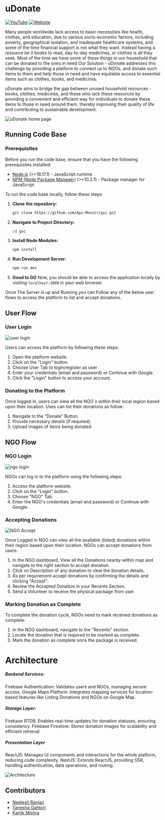 # uDonate

[![YouTube](https://img.shields.io/badge/Watch%20on%20YouTube-red?style=for-the-badge&logo=youtube)](https://youtu.be/cDAJtu400oM) [![Website](https://img.shields.io/badge/Visit%20our%20Platform-blue?style=for-the-badge&logo=vercel)](https://udonategsc.vercel.app)


Many people worldwide lack access to basic necessities like health, clothes, and education, due to various socio-economic factors, including poverty, geographical isolation, and inadequate healthcare systems, and some of the time financial support is not what they want. Instead having a resource be it books to read, day-to-day medicines, or clothes is all they seek. Most of the time we have some of these things in our household that can be donated to the ones in need Our Solution - uDonate addresses this challenge by providing a platform to connect us to NGOs, and donate such items to them and help those in need and have equitable access to essential items such as clothes, books, and medicines. 

uDonate aims to bridge the gap between unused household resources - books, clothes, medicines, and those who lack these resources by providing a convenient and efficient way for individuals to donate these items to those in need around them, thereby improving their quality of life and contributing to sustainable development.

![uDonate home page](https://github.com/Apx-Monstr/gsc/assets/106424104/782c6ef9-cff3-41e2-a2e3-928c2ac388f2)


## Running Code Base

### Prerequisites
Before you run the code base, ensure that you have the following prerequisites installed:
- [Node.js](https://nodejs.org/) (>=18.17.1) - JavaScript runtime
- [NPM (Node Package Manager)](https://www.npmjs.com/) (>=10.2.1) - Package manager for JavaScript

To run the code base locally, follow these steps:

1. **Clone the repository:**
   ```bash
   git clone https://github.com/Apx-Monstr/gsc.git
   ```
2. **Navigate to Project Directory:**
    ```bash
    cd gsc
    ```
3. **Install Node Modules:**
    ```bash
    npm install
    ```
4. **Run Development Server:**
    ```bash
    npm run dev
    ```
5. **Good to GO**
    Now, you should be able to access the application locally by visiting `localhost:3000` in your web browser.

Once The Server is up and Running you can Follow any of the below user flows to access the platform to list and accept donations.

## User Flow

### User Login

![user login](https://github.com/Apx-Monstr/gsc/assets/106424104/3e424349-eff8-4aaf-9fbc-4b5442815cad)

Users can access the platform by following these steps:

1. Open the platform website.
2. Click on the "Login" button.
3. Choose User Tab to login/register as user
4. Enter your credentials (email and password) or Continue with Google.
5. Click the "Login" button to access your account.

### Donating to the Platform

Once logged in, users can view all the NGO`s within their local region based upon their location. 
Uses can list their donations as follow:

1. Navigate to the "Donate" Button.
2. Provide necessary details (if required).
3. Upload images of items being donated.

## NGO Flow

### NGO Login

![ngo login](https://github.com/Apx-Monstr/gsc/assets/106424104/f4bbc890-30a5-4691-b25e-66668652ae20)

NGOs can log in to the platform using the following steps:

1. Access the platform website.
2. Click on the "Login" button.
3. Choose "NGO" Tab.
4. Enter the NGO's credentials (email and password) or Continue with Google.

### Accepting Donations

![NGO Accept](https://github.com/Apx-Monstr/gsc/assets/106424104/9208b2be-7da8-489e-a2ca-e31bc27eeb34)

Once Logged in NGO can view all the available (listed) donations within their region based upon their location.
NGOs can accept donations from users:

1. In the NGO dashboard, View all the Donations nearby within map and navigate to the right section to accept donation.
2. Click on Description of any donation to view the donation details.
3. As per requirement accept donations by confirming the details and clicking "Accept".
4. Review the Accepted Donation in your Recents Section.
5. Send a Volunteer to receive the physical package from user

### Marking Donation as Complete

To complete the donation cycle, NGOs need to mark received donations as complete:

1. In the NGO dashboard, navigate to the "Recents" section.
2. Locate the donation that is required to be marked as complete.
3. Mark the donation as complete once the package is received.


# Architecture
##### Backend Services:
Firebase Authentication: Validates users and NGOs, managing secure access.
Google Maps Platform: Integrates mapping services for location-based features like Listing Donations and NGOs on Google Map.

##### Storage Layer:
Firebase RTDB: Enables real-time updates for donation statuses, ensuring consistency.
Firebase Firestore: Stores donation images for scalability and efficient retrieval.

##### Presentation Layer
ReactJS: Manages UI components and interactions for the whole platform, reducing code complexity.
NextJS: Extends ReactJS, providing SSR, handling authentication, data operations, and routing.

![Architecture](https://github.com/Apx-Monstr/gsc/assets/106424104/07d69279-4340-4629-8863-747d377ff818)

## Contributors

- [Neelesh Ranjan](https://github.com/Apx-Monstr)
- [Tanesha Gahtori](https://github.com/taneshagahtori)
- [Kartik Mishra](https://github.com/hacker-KM)

